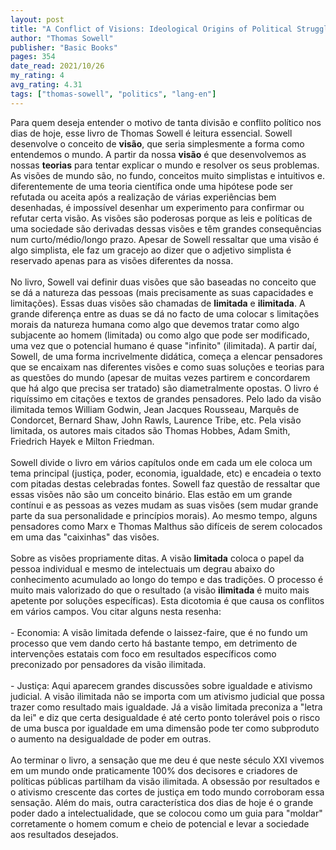 ```yaml
---
layout: post
title: "A Conflict of Visions: Ideological Origins of Political Struggles"
author: "Thomas Sowell"
publisher: "Basic Books"
pages: 354
date_read: 2021/10/26
my_rating: 4
avg_rating: 4.31
tags: ["thomas-sowell", "politics", "lang-en"]
---
```


Para quem deseja entender o motivo de tanta divisão e conflito político nos dias de hoje, esse livro de Thomas Sowell é leitura essencial. Sowell desenvolve o conceito de <b>visão</b>, que seria simplesmente a forma como entendemos o mundo. A partir da nossa  <b>visão</b> é que desenvolvemos as nossas <b>teorias</b> para tentar explicar o mundo e resolver os seus problemas. As visões de mundo são, no fundo, conceitos muito simplistas e intuitivos e. diferentemente de uma teoria científica onde uma hipótese pode ser refutada ou aceita após a realização de várias experiências bem desenhadas, é impossível desenhar um experimento para confirmar ou refutar certa visão. As visões são poderosas porque as leis e políticas de uma sociedade são derivadas dessas visões e têm grandes consequências num curto/médio/longo prazo. Apesar de Sowell ressaltar que uma visão é algo simplista, ele faz um gracejo ao dizer que o adjetivo simplista é reservado apenas para as visões diferentes da nossa.<br/><br/>No livro, Sowell vai definir duas visões que são baseadas no conceito que se dá a natureza das pessoas (mais precisamente as suas capacidades e limitações). Essas duas visões são chamadas de <b>limitada</b> e  <b>ilimitada</b>. A grande diferença entre as duas se dá no facto de uma colocar s limitações morais da natureza humana como algo que devemos tratar como algo subjacente ao homem (limitada) ou como algo que pode ser modificado, uma vez que o potencial humano é quase "infinito" (ilimitada). A partir daí, Sowell, de uma forma incrivelmente didática, começa a elencar pensadores que se encaixam nas diferentes visões e como suas soluções e teorias para as questões do mundo (apesar de muitas vezes partirem e concordarem que há algo que precisa ser tratado) são diametralmente opostas. O livro é riquíssimo em citações e textos de grandes pensadores. Pelo lado da visão ilimitada temos William Godwin, Jean Jacques Rousseau, Marquês de Condorcet, Bernard Shaw, John Rawls, Laurence Tribe, etc. Pela visão limitada, os autores mais citados são Thomas Hobbes, Adam Smith, Friedrich Hayek e Milton Friedman. <br/><br/>Sowell divide o livro em vários capítulos onde em cada um ele coloca um tema principal (justiça, poder, economia, igualdade, etc) e encadeia o texto com pitadas destas celebradas fontes. Sowell faz questão de ressaltar que essas visões não são um conceito binário. Elas estão em um grande contínui e as pessoas as vezes mudam as suas visões (sem mudar grande parte da sua personalidade e princípios morais). Ao mesmo tempo, alguns pensadores como Marx e Thomas Malthus são difíceis de serem colocados em uma das "caixinhas" das visões. <br/><br/>Sobre as visões propriamente ditas. A visão  <b>limitada</b> coloca o papel da pessoa individual e mesmo de intelectuais um degrau abaixo do conhecimento acumulado ao longo do tempo e das tradições. O processo é muito mais valorizado do que o resultado (a visão  <b>ilimitada</b> é muito mais apetente por soluções específicas). Esta dicotomia é que causa os conflitos em vários campos. Vou citar alguns nesta resenha:<br/><br/>- Economia: A visão limitada defende o laissez-faire, que é no fundo um processo que vem dando certo há bastante tempo, em detrimento de intervenções estatais com foco em resultados específicos como preconizado por pensadores da visão ilimitada.<br/><br/>- Justiça: Aqui aparecem grandes discussões sobre igualdade e ativismo judicial. A visão ilimitada não se importa com um ativismo judicial que possa trazer como resultado mais igualdade. Já a visão limitada preconiza a "letra da lei" e diz que certa desigualdade é até certo ponto tolerável pois o risco de uma busca por igualdade em uma dimensão pode ter como subproduto o aumento na desigualdade de poder em outras. <br/><br/>Ao terminar o livro, a sensação que me deu é que neste século XXI vivemos em um mundo onde praticamente 100% dos decisores e criadores de políticas públicas partilham da visão ilimitada. A obsessão por resultados e o ativismo crescente das cortes de justiça em todo mundo corroboram essa sensação. Além do mais, outra característica dos dias de hoje é o grande poder dado a intelectualidade, que se colocou como um guia para "moldar" corretamente o homem comum e cheio de potencial e levar a sociedade aos resultados desejados.<br/><br/> 

